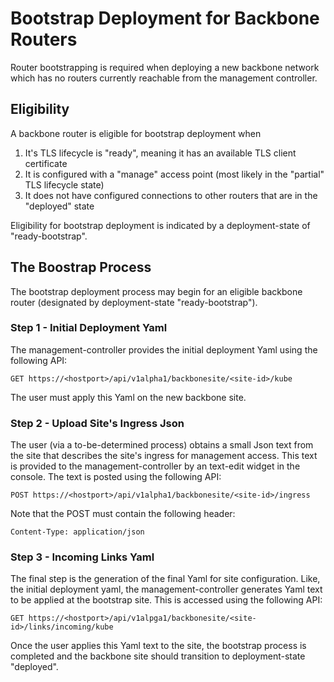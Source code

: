 # Bootstrap Deployment for Backbone Routers

Router bootstrapping is required when deploying a new backbone network which has no routers currently reachable from the management controller.

## Eligibility

A backbone router is eligible for bootstrap deployment when

1. It's TLS lifecycle is "ready", meaning it has an available TLS client certificate
1. It is configured with a "manage" access point (most likely in the "partial" TLS lifecycle state)
1. It does not have configured connections to other routers that are in the "deployed" state

Eligibility for bootstrap deployment is indicated by a deployment-state of "ready-bootstrap".

## The Boostrap Process

The bootstrap deployment process may begin for an eligible backbone router (designated by deployment-state "ready-bootstrap").

### Step 1 - Initial Deployment Yaml

The management-controller provides the initial deployment Yaml using the following API:

    GET https://<hostport>/api/v1alpha1/backbonesite/<site-id>/kube

The user must apply this Yaml on the new backbone site.

### Step 2 - Upload Site's Ingress Json

The user (via a to-be-determined process) obtains a small Json text from the site that describes the site's ingress for management access.  This text is provided to the management-controller by an text-edit widget in the console.  The text is posted using the following API:

    POST https://<hostport>/api/v1alpha1/backbonesite/<site-id>/ingress

Note that the POST must contain the following header:

    Content-Type: application/json

### Step 3 - Incoming Links Yaml

The final step is the generation of the final Yaml for site configuration.  Like, the initial deployment yaml, the management-controller generates Yaml text to be applied at the bootstrap site.  This is accessed using the following API:

    GET https://<hostport>/api/v1alpga1/backbonesite/<site-id>/links/incoming/kube

Once the user applies this Yaml text to the site, the bootstrap process is completed and the backbone site should transition to deployment-state "deployed".